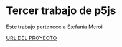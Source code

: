 # Tercer trabajo de p5js

Este trabajo pertenece a Stefanía Meroi

[URL DEL PROYECTO](https://editor.p5js.org/sny/sketches/PJw8QCEX6)